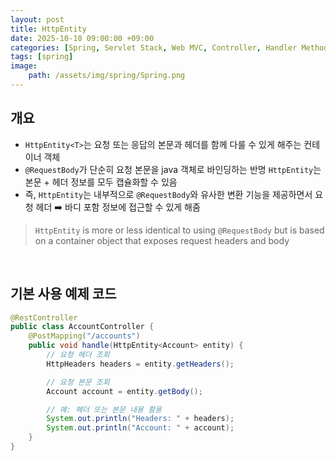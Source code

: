 ```yaml
---
layout: post
title: HttpEntity
date: 2025-10-10 09:00:00 +09:00
categories: [Spring, Servlet Stack, Web MVC, Controller, Handler Method]
tags: [spring]
image:
    path: /assets/img/spring/Spring.png
---
```


## 개요

- `HttpEntity<T>`는 요청 또는 응답의 본문과 헤더를 함께 다룰 수 있게 해주는 컨테이너 객체
- `@RequestBody`가 단순히 요청 본문을 java 객체로 바인딩하는 반명 `HttpEntity`는 본문 + 헤더 정보를 모두 캡슐화할 수 있음
- 즉, `HttpEntity`는 내부적으로 `@RequestBody`와 유사한 변환 기능을 제공하면서 요청 헤더 ➡️ 바디 포함 정보에 접근할 수 있게 해줌

> `HttpEntity` is more or less identical to using `@RequestBody` but is based on a container object that exposes request headers and body

<br>

## 기본 사용 예제 코드

```java
@RestController
public class AccountController {
    @PostMapping("/accounts")
    public void handle(HttpEntity<Account> entity) {
        // 요청 헤더 조회
        HttpHeaders headers = entity.getHeaders();

        // 요청 본문 조회
        Account account = entity.getBody();

        // 예: 헤더 또는 본문 내용 활용
        System.out.println("Headers: " + headers);
        System.out.println("Account: " + account);
    }
}
```

